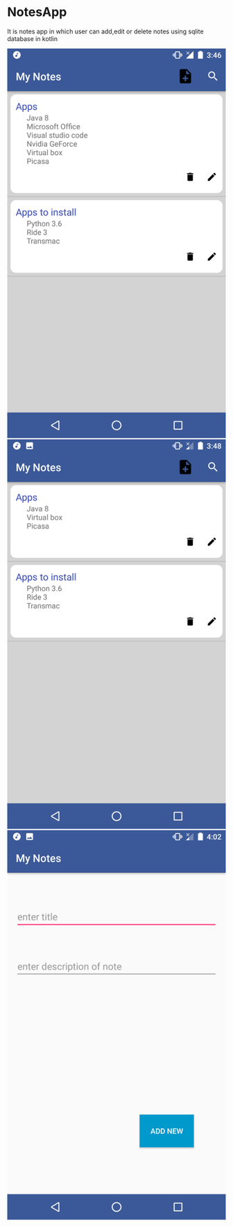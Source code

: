 # NotesApp
It is notes app in which user can add,edit or delete notes using sqlite database in kotlin

![](notes[1].png)
![](notes1[1].png)
![](notes2[1].png)
